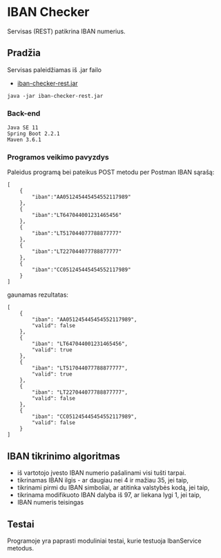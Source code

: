 # IBAN Checker

Servisas (REST) patikrina IBAN numerius.

## Pradžia

Servisas paleidžiamas iš .jar failo
* [iban-checker-rest.jar](https://github.com/SergejJerma/iban-checker/blob/master/iban-checker-rest/iban-checker-rest.jar) 
```
java -jar iban-checker-rest.jar
```

### Back-end

```
Java SE 11 
Spring Boot 2.2.1
Maven 3.6.1
```

### Programos veikimo pavyzdys

Paleidus programą bei pateikus POST metodu per Postman IBAN sąrašą:
```
[
	{
		"iban":"AA051245445454552117989"
	},
	{
		"iban":"LT647044001231465456"
	},
	{
		"iban":"LT517044077788877777"
	},	
	{
		"iban":"LT227044077788877777"
	},
	{
		"iban":"CC051245445454552117989"
	}
]
```
gaunamas rezultatas:
```
[
    {
        "iban": "AA051245445454552117989",
        "valid": false
    },
    {
        "iban": "LT647044001231465456",
        "valid": true
    },
    {
        "iban": "LT517044077788877777",
        "valid": true
    },
    {
        "iban": "LT227044077788877777",
        "valid": false
    },
    {
        "iban": "CC051245445454552117989",
        "valid": false
    }
]
```
## IBAN tikrinimo algoritmas

* iš vartotojo įvesto IBAN numerio pašalinami visi tušti tarpai.
* tikrinamas IBAN ilgis - ar daugiau nei 4 ir mažiau 35, jei taip,
* tikrinami pirmi du IBAN simboliai, ar atitinka valstybės kodą, jei taip,
* tikrinama modifikuoto IBAN dalyba iš 97, ar liekana lygi 1, jei taip,
* IBAN numeris teisingas

## Testai

Programoje yra paprasti moduliniai testai, kurie testuoja IbanService metodus.



